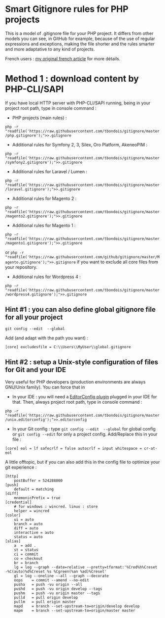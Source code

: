 # Smart Gitignore rules for PHP projects

This is a model of .gitignore file for your PHP project. It differs from other models you can see, in GitHub for example, because of the use of regular expressions and exceptions, making the file shorter and the rules smarter and more adaptative to any kind of projects.

French users : [my original french article](http://t.bondois.info/gitignore) for more détails.


    
# Method 1 : download content by PHP-CLI/SAPI

If you have local HTTP server with PHP-CLI/SAPI running, being in your project root path, type in console command :

* PHP projects (main rules) :

`php -r "readfile('https://raw.githubusercontent.com/tbondois/gitignore/master/php.gitignore');">>.gitignore`


* Additional rules for Symfony 2, 3, Silex, Oro Platform, AkeneoPIM :

`php -r "readfile('https://raw.githubusercontent.com/tbondois/gitignore/master/symfony2.gitignore');">>.gitignore`

* Additional rules for Laravel / Lumen :

`php -r "readfile('https://raw.githubusercontent.com/tbondois/gitignore/master/laravel.gitignore');">>.gitignore`

* Additional rules for Magento 2 :

`php -r "readfile('https://raw.githubusercontent.com/tbondois/gitignore/master/magento2.gitignore');">>.gitignore`


* Additional rules for Magento 1 :

`php -r "readfile('https://raw.githubusercontent.com/tbondois/gitignore/master/magento1.gitignore');">>.gitignore`

or `php -r "readfile('https://raw.githubusercontent.com/github/gitignore/master/Magento.gitignore');">>.gitignore` if you want to exclude all core files from your repository.


* Additional rules for Wordpress 4 :

`php -r "readfile('https://raw.githubusercontent.com/tbondois/gitignore/master/wordpress4.gitignore');">>.gitignore`

## Hint #1 : you can also define global gitignore file for all your project

`git config --edit  --global`

Add (and adapt with the path you want) : 

`[core]
    excludesfile = C:\\Users\\MyUser\\global.gitignore`

## Hint #2 : setup a Unix-style configuration of files for Git and your IDE 

Very useful for PHP developers (production environments are always GNU/Unix family). You can force that in

* In your IDE : you will need a [EditorConfig plugin](http://editorconfig.org/#download) plugged in your IDE for that. Then, always project root path, type in console command :

`php -r "readfile('https://raw.githubusercontent.com/tbondois/gitignore/master/unix.editorconfig');">>.editorconfig`



* In your Git config : type `git config --edit  --global` for global config or `git config --edit` for only a project config. Add/Replace this in your file :

`
[core]
    eol = lf
    safecrlf = false
    autocrlf = input
	whitespace = cr-at-eol
`

A little offtopic, but if you can also add this in the config file to optimize your git experience :


	[http]
	    postBuffer = 524288000
	[push]
	    default = matching
	[diff]
	    mnemonicPrefix = true
	[credential]
	    # for windows : wincred. linux : store
	    helper = wincred
	[color]
	    ui = auto
	    branch = auto
	    diff = auto
	    interactive = auto
	    status = auto
	[alias]
	    a  = add .
	    st = status
	    ci = commit
	    co = checkout
	    br = branch
	    lg = log --graph --date=relative --pretty=tformat:'%Cred%h%Creset -%C(auto)%d%Creset %s %Cgreen(%an %ad)%Creset'
	    gl = log --oneline --all --graph --decorate
	    oops    = commit --amend --no-edit
	    pusha   = push -vu origin --all
	    pushd   = push -vu origin develop --tags
	    pushm   = push -vu origin master --tags
	    pulld   = pull origin develop
	    pullm   = pull origin master
	    mapd    = branch --set-upstream-to=origin/develop develop
	    mapm    = branch --set-upstream-to=origin/master master




